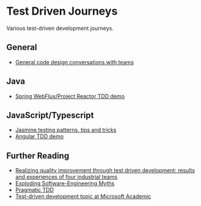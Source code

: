 # Test Driven Journeys
Various test-driven development journeys.

## General
- [General code design conversations with teams](./documentation/general/code-design.md)

## Java

- [Spring WebFlux/Project Reactor TDD demo](./spring-boot/webflux-tdd-demo/README.md)

## JavaScript/Typescript

- [Jasmine testing patterns, tips and tricks](./documentation/jasmine/README.md)
- [Angular TDD demo](./angular/example1/README.md)

## Further Reading
- [Realizing quality improvement through test driven development: results and experiences of four industrial teams](https://www.microsoft.com/en-us/research/wp-content/uploads/2009/10/Realizing-Quality-Improvement-Through-Test-Driven-Development-Results-and-Experiences-of-Four-Industrial-Teams-nagappan_tdd.pdf)
- [Exploding Software-Engineering Myths](https://www.microsoft.com/en-us/research/blog/exploding-software-engineering-myths/)
- [Pragmatic TDD](https://devblogs.microsoft.com/premier-developer/pragmatic-tdd/)
- [Test-driven development topic at Microsoft Academic](https://academic.microsoft.com/topic/4478048/publication/search?q=Test-driven%20development&qe=And(Composite(F.FId%253D4478048)%252CTy%253D%270%27)&f=&orderBy=0)
